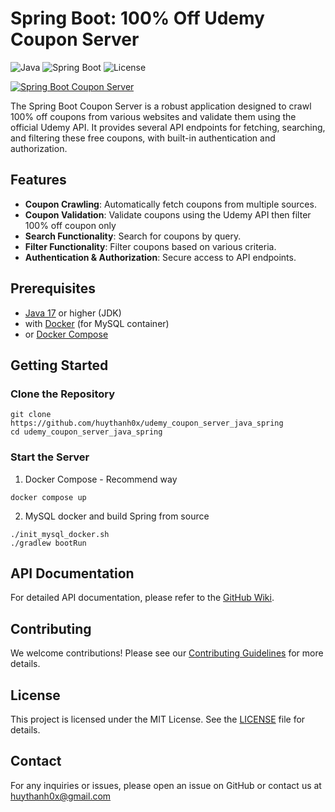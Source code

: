 # Spring Boot: 100% Off Udemy Coupon Server

![Java](https://img.shields.io/badge/Java-17-blue)
![Spring Boot](https://img.shields.io/badge/Spring%20Boot-3.1.1-brightgreen)
![License](https://img.shields.io/badge/License-MIT-yellow)

<a href="https://coupons.thanh0x.com/"> <img alt="Spring Boot Coupon Server" src="https://raw.githubusercontent.com/datacenter0x/static/main/uPic/RqCLnh.png"></a>

The Spring Boot Coupon Server is a robust application designed to crawl 100% off coupons from various websites and validate them using the official Udemy API. It provides several API endpoints for fetching, searching, and filtering these free coupons, with built-in authentication and authorization.
## Features

- **Coupon Crawling**: Automatically fetch coupons from multiple sources.
- **Coupon Validation**: Validate coupons using the Udemy API then filter 100% off coupon only
- **Search Functionality**: Search for coupons by query.
- **Filter Functionality**: Filter coupons based on various criteria.
- **Authentication & Authorization**: Secure access to API endpoints.

## Prerequisites
- [Java 17](https://jdk.java.net/17/) or higher (JDK)
- with [Docker](https://www.docker.com/) (for MySQL container)
- or [Docker Compose](https://docs.docker.com/compose/)

## Getting Started

### Clone the Repository

```shell
git clone https://github.com/huythanh0x/udemy_coupon_server_java_spring
cd udemy_coupon_server_java_spring
```

### Start the Server
1. Docker Compose - Recommend way

```shell
docker compose up
```
2. MySQL docker and build Spring from source

```shell
./init_mysql_docker.sh
./gradlew bootRun
```

## API Documentation
For detailed API documentation, please refer to the [GitHub Wiki](DOCUMENTS.md).

## Contributing
We welcome contributions! Please see our [Contributing Guidelines](CONTRIBUTING.md) for more details.

## License
This project is licensed under the MIT License. See the [LICENSE](LICENSE.md) file for details.

## Contact
For any inquiries or issues, please open an issue on GitHub or contact us at <a href="mailto:huythanh0x@gmail.com">huythanh0x@gmail.com</a>